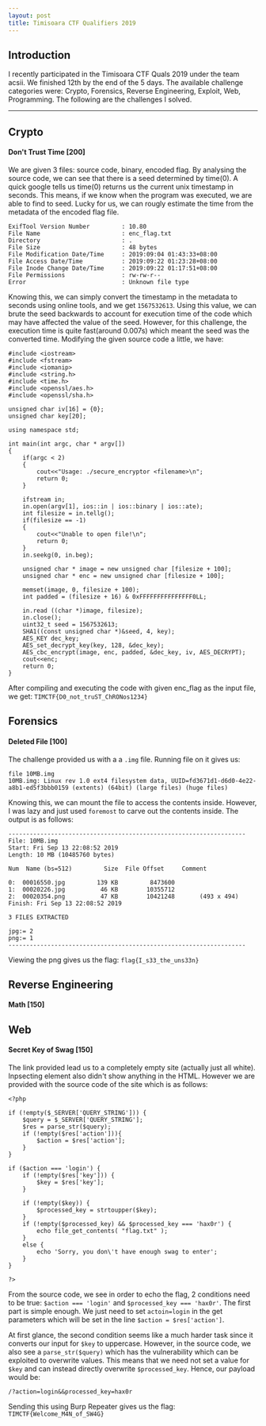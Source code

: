 ```yaml
---
layout: post
title: Timisoara CTF Qualifiers 2019
---
```


Introduction
------

I recently participated in the Timisoara CTF Quals 2019 under the team acsii. We finished 12th by the end of the 5 days. The available challenge categories were: Crypto, Forensics, Reverse Engineering, Exploit, Web, Programming. The following are the challenges I solved.

---


Crypto
------
#### Don't Trust Time [200]

We are given 3 files: source code, binary, encoded flag. By analysing the source code, we can see that there is a seed determined by time(0). A quick google tells us time(0) returns us the current unix timestamp in seconds. This means, if we know when the program was executed, we are able to find to seed. Lucky for us, we can rougly estimate the time from the metadata of the encoded flag file. 

```
ExifTool Version Number         : 10.80
File Name                       : enc_flag.txt
Directory                       : .
File Size                       : 48 bytes
File Modification Date/Time     : 2019:09:04 01:43:33+08:00
File Access Date/Time           : 2019:09:22 01:23:28+08:00
File Inode Change Date/Time     : 2019:09:22 01:17:51+08:00
File Permissions                : rw-rw-r--
Error                           : Unknown file type
```
Knowing this, we can simply convert the timestamp in the metadata to seconds using online tools, and we get `1567532613`. Using this value, we can brute the seed backwards to account for execution time of the code which may have affected the value of the seed. However, for this challenge, the execution time is quite fast(around 0.007s) which meant the seed was the converted time. Modifying the given source code a little, we have:

```
#include <iostream>
#include <fstream>
#include <iomanip>
#include <string.h>
#include <time.h>
#include <openssl/aes.h>
#include <openssl/sha.h>

unsigned char iv[16] = {0};
unsigned char key[20];

using namespace std;

int main(int argc, char * argv[])
{
    if(argc < 2)
    {
        cout<<"Usage: ./secure_encryptor <filename>\n";
        return 0;
    }

    ifstream in;
    in.open(argv[1], ios::in | ios::binary | ios::ate);
    int filesize = in.tellg();
    if(filesize == -1)
    {
        cout<<"Unable to open file!\n";
        return 0;
    }
    in.seekg(0, in.beg);

    unsigned char * image = new unsigned char [filesize + 100];
    unsigned char * enc = new unsigned char [filesize + 100];

    memset(image, 0, filesize + 100);
    int padded = (filesize + 16) & 0xFFFFFFFFFFFFFFF0LL;

    in.read ((char *)image, filesize);
    in.close();
	uint32_t seed = 1567532613;
	SHA1((const unsigned char *)&seed, 4, key);
	AES_KEY dec_key;
	AES_set_decrypt_key(key, 128, &dec_key);
	AES_cbc_encrypt(image, enc, padded, &dec_key, iv, AES_DECRYPT);
    cout<<enc;
    return 0;
}
```

After compiling and executing the code with given enc_flag as the input file, we get: `TIMCTF{D0_not_truST_ChRONos1234}`


Forensics
------
#### Deleted File [100]

The challenge provided us with a a `.img` file. Running file on it gives us:

```
file 10MB.img 
10MB.img: Linux rev 1.0 ext4 filesystem data, UUID=fd3671d1-d6d0-4e22-a8b1-ed5f3bbb0159 (extents) (64bit) (large files) (huge files)
```

Knowing this, we can mount the file to access the contents inside. However, I was lazy and just used `foremost` to carve out the contents inside. The output is as follows:

```
-------------------------------------------------------------------
File: 10MB.img
Start: Fri Sep 13 22:08:52 2019
Length: 10 MB (10485760 bytes)
 
Num	 Name (bs=512)	       Size	 File Offset	 Comment 

0:	00016550.jpg 	     139 KB 	    8473600 	 
1:	00020226.jpg 	      46 KB 	   10355712 	 
2:	00020354.png 	      47 KB 	   10421248 	  (493 x 494)
Finish: Fri Sep 13 22:08:52 2019

3 FILES EXTRACTED
	
jpg:= 2
png:= 1
-------------------------------------------------------------------
```

Viewing the png gives us the flag: `flag{I_s33_the_uns33n}`


Reverse Engineering
------
#### Math [150]

Web
------
#### Secret Key of Swag [150]

The link provided lead us to a completely empty site (actually just all white). Inpsecting element also didn't show anything in the HTML. However we are provided with the source code of the site which is as follows: 

```
<?php

if (!empty($_SERVER['QUERY_STRING'])) {
    $query = $_SERVER['QUERY_STRING'];
    $res = parse_str($query);
    if (!empty($res['action'])){
        $action = $res['action'];
    }
}

if ($action === 'login') {
    if (!empty($res['key'])) {
        $key = $res['key'];
    }

    if (!empty($key)) {
        $processed_key = strtoupper($key);
    }
    if (!empty($processed_key) && $processed_key === 'hax0r') {
        echo file_get_contents( "flag.txt" );
    }
    else {
        echo 'Sorry, you don\'t have enough swag to enter';
    }
}

?>
```

From the source code, we see in order to echo the flag, 2 conditions need to be true: `$action === 'login'` and `$processed_key === 'hax0r'`. The first part is simple enough. We just need to set `actoin=login` in the get parameters which will be set in the line `$action = $res['action']`. 

At first glance, the second condition seems like a much harder task since it converts our input for `$key` to uppercase. However, in the source code, we also see a `parse_str($query)` which has the vulnerability which can be exploited to overwrite values. This means that we need not set a value for `$key` and can instead directly overwrite `$processed_key`. Hence, our payload would be:

`/?action=login&&processed_key=hax0r`

Sending this using Burp Repeater gives us the flag: `TIMCTF{Welcome_M4N_of_SW4G}`





